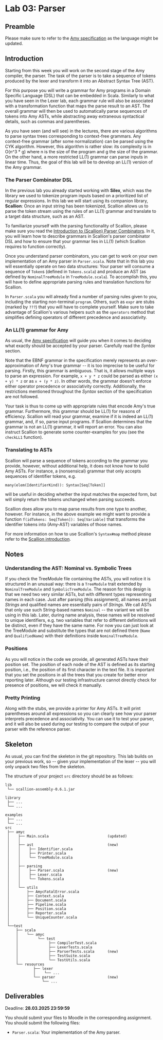 # Lab 03: Parser

## Preamble

Please make sure to refer to the [Amy specification](../amy-specification/AmySpec.md) as the language might be updated.

## Introduction

Starting from this week you will work on the second stage of the Amy
compiler, the parser. The task of the parser is to take a sequence of
tokens produced by the lexer and transform it into an Abstract Syntax
Tree (AST).

For this purpose you will write a grammar for Amy programs in a Domain
Specific Language (DSL) that can be embedded in Scala. Similarly to what
you have seen in the Lexer lab, each grammar rule will also be
associated with a transformation function that maps the parse result to
an AST. The overall grammar will then be used to automatically parse
sequences of tokens into Amy ASTs, while abstracting away extraneous
syntactical details, such as commas and parentheses.

As you have seen (and will see) in the lectures, there are various
algorithms to parse syntax trees corresponding to context-free grammars.
Any context-free grammar (after some normalization) can be parsed using
the CYK algorithm. However, this algorithm is rather slow: its
complexity is in O(n\^3 \* g) where n is the size of the program and g
the size of the grammar. On the other hand, a more restricted LL(1)
grammar can parse inputs in linear time. Thus, the goal of this lab will
be to develop an LL(1) version of the Amy grammar.

### The Parser Combinator DSL

In the previous lab you already started working with **Silex**, which
was the library we used to tokenize program inputs based on a
prioritized list of regular expressions. In this lab we will start using
its companion library, **Scallion**: Once an input string has been
tokenized, Scallion allows us to parse the token stream using the rules
of an LL(1) grammar and translate to a target data structure, such as an
AST.

To familiarize yourself with the parsing functionality of Scallion,
please make sure you read the [Introduction to (Scallion) Parser
Combinators](material/scallion.md). In it, you will learn how to describe grammars
in Scallion\'s parser combinator DSL and how to ensure that your grammar
lies in LL(1) (which Scallion requires to function correctly).

Once you understand parser combinators, you can get to work on your own
implementation of an Amy parser in `Parser.scala`. Note that in this lab
you will essentially operate on two data structures: Your parser will
consume a sequence of `Token`s (defined in `Tokens.scala`) and produce
an AST (as defined by `NominalTreeModule` in `TreeModule.scala`). To
accomplish this, you will have to define appropriate parsing rules and
translation functions for Scallion.

In `Parser.scala` you will already find a number of parsing rules given
to you, including the starting non-terminal `program`. Others, such as
`expr` are stubs (marked by `???`) that you will have to complete
yourself. Make sure to take advantage of Scallion\'s various helpers
such as the `operators` method that simplifies defining operators of
different precedence and associativity.

### An LL(1) grammar for Amy

As usual, the [Amy specification](../amy-specification/AmySpec.md) will guide you when it comes to deciding what exactly should be accepted by your parser.
Carefully read the *Syntax* section.

Note that the EBNF grammar in the specification merely represents an
over-approximation of Amy's true grammar -- it is too imprecise to be
useful for parsing. Firstly, this grammar is ambiguous. That
is, it allows multiple ways to parse an expression. For example, `x + y * z`
could be parsed as either `(x + y) * z` or as `x + (y * z)`. In other
words, the grammar doesn't enforce either operator precedence or
associativity correctly. Additionally, the restrictions mentioned
throughout the *Syntax* section of the specification are not followed.

Your task is thus to come up with appropriate rules that encode Amy's
true grammar. Furthermore, this grammar should be LL(1) for reasons of
efficiency. Scallion will read your grammar, examine if it is indeed an LL(1) grammar, and, if so, parse input programs. If Scallion determines that the
grammar is not an LL(1) grammar, it will report an error. You can also instruct
Scallion to generate some counter-examples for you (see the `checkLL1`
function).

### Translating to ASTs

Scallion will parse a sequence of tokens according to the grammar you
provide, however, without additional help, it does not know how to build
Amy ASTs. For instance, a (nonsensical) grammar that only accepts
sequences of identifier tokens, e.g.

    many(elem(IdentifierKind)): Syntax[Seq[Token]]

will be useful in deciding whether the input matches the expected form,
but will simply return the tokens unchanged when parsing succeeds.

Scallion does allow you to map parse results from one type to another,
however. For instance, in the above example we might want to provide a
function `f(idTokens: Seq[Token]): Seq[Variable]` that transforms the
identifier tokens into (Amy-AST) variables of those names.

For more information on how to use Scallion's `Syntax#map` method
please refer to the [Scallion introduction](material/scallion.md).

## Notes

### Understanding the AST: Nominal vs. Symbolic Trees

If you check the TreeModule file containing the ASTs, you will notice it
is structured in an unusual way: there is a `TreeModule` trait extended
by `NominalTreeModule` and `SymbolicTreeModule`. The reason for this
design is that we need two very similar ASTs, but with different types
representing names in each case. Just after parsing (this assignment),
all names are just *Strings* and qualified names are essentially pairs of
*Strings*. We call ASTs that only use such String-based names `Nominal`
-- the variant we will be using in this lab. Later, during name
analysis, these names will be resolved to unique identifiers, e.g. two
variables that refer to different definitions will be distinct, even if
they have the same name. For now you can just look at the TreeModule and
substitute the types that are not defined there (`Name` and
`QualifiedName`) with their definitions inside `NominalTreeModule`.

### Positions

As you will notice in the code we provide, all generated ASTs have their
position set. The position of each node of the AST is defined as its
starting position, i.e., the position of its first character in the text file. It is important that you set the positions in all the
trees that you create for better error reporting later. Although our
testing infrastructure cannot directly check for presence of positions,
we will check it manually.

### Pretty Printing

Along with the stubs, we provide a printer for Amy ASTs. It will print
parentheses around all expressions so you can clearly see how your
parser interprets precedence and associativity. You can use it to test
your parser, and it will also be used during our testing to compare the
output of your parser with the reference parser.

## Skeleton

As usual, you can find the skeleton in the git repository. This lab
builds on your previous work, so -- given your implementation of the
lexer -- you will only unpack two files from the skeleton.

The structure of your project `src` directory should be as follows:

    lib 
     └── scallion-assembly-0.6.1.jar    

    library
     ├── ...
     └── ...

    examples
     ├── ...
     └── ...
    src
     ├── amyc
     │    ├── Main.scala                           (updated)
     │    │
     │    ├── ast                                  (new)
     │    │    ├── Identifier.scala
     │    │    ├── Printer.scala
     │    │    └── TreeModule.scala
     │    │
     │    ├── parsing
     │    │    ├── Parser.scala                    (new)
     │    │    ├── Lexer.scala
     │    │    └── Tokens.scala
     │    │
     │    └── utils
     │        ├── AmycFatalError.scala
     │        ├── Context.scala
     │        ├── Document.scala
     │        ├── Pipeline.scala
     │        ├── Position.scala
     │        ├── Reporter.scala
     │        └── UniqueCounter.scala
     │
     └──test
         ├── scala
         │    └── amyc
         │         └── test
         │              ├── CompilerTest.scala
         │              ├── LexerTests.scala
         │              ├── ParserTests.scala      (new)
         │              ├── TestSuite.scala
         │              └── TestUtils.scala
         └── resources
                 ├── lexer
                 │    └── ...
                 └── parser                        (new)
                     └── ...

## Deliverables

Deadline: **28.03.2025 23:59:59**

You should submit your files to Moodle in the corresponding assignment.
You should submit the following files:

- `Parser.scala`: Your implementation of the Amy parser.
